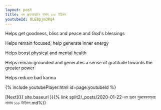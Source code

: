 ```yaml
---
layout: post
title: ওম ধ্রুতআত্মানে নামায ১০৮ টাইমস
youtubeId: 0LEBpjm3Rq4
---
```

 
 
Helps get goodness, bliss and peace and God's blessings
 
Helps remain focused, help generate inner energy 
 
Helps boost physical and mental health 
 
Helps remain grounded and generates a sense of gratitude towards the greater power 
 
Helps reduce bad karma
 
 
 
 


{% include youtubePlayer.html id=page.youtubeId %}
 
[Next]({{ site.baseurl }}{% link  split2/_posts/2020-01-22-ওম প্রধান পুরুষেষভাড়ায় নামায ১০৮ টাইমস.md%})
 
